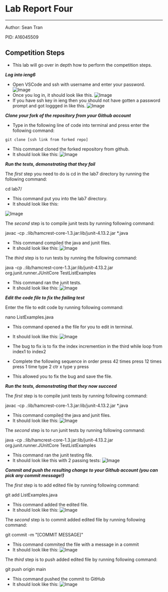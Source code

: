 # Lab Report Four 
---
Author: Sean Tran 

PID: A16045509

## Competition Steps
* This lab will go over in depth how to perform the competition steps.
 
***Log into ieng6***
* Open VSCode and ssh with username and enter your password.
![Image](bash.PNG)	
* Once you log in, it should look like this.
![Image](logIn.PNG)
* If you have ssh key in ieng then you should not have gotten a password prompt and got loggged in like this.
![Image](2.26.0.PNG)

***Clone your fork of the repository from your Github account***
* Type in the following line of code into terminal and press enter the following command:

<code>git clone [ssh link from forked repo] <enter></code>

* This command cloned the forked repository from github.
* It should look like this:
![Image](2.26.1.PNG)

***Run the tests, demonstrating that they fail***

 The _first_ step you need to do is cd in the lab7 directory by running the following command:
 
cd lab7/ <enter>
 
* This command put you into the lab7 directory.
* It should look like this:
 
![Image](2.26.2.PNG)

The _second_ step is to compile junit tests by running following command:
 
javac -cp .:lib/hamcrest-core-1.3.jar:lib/junit-4.13.2.jar *.java <enter>

* This command compiled the java and junit files.
* It should look like this:
![Image](2.26.3.PNG)

The _third_ step is to run tests by running the following command:
 
java -cp .:lib/hamcrest-core-1.3.jar:lib/junit-4.13.2.jar org.junit.runner.JUnitCore TestListExamples <enter>

* This command ran the junit tests.
* It should look like this:
![Image](2.26.4.PNG)

***Edit the code file to fix the failing test***

Enter the file to edit code by running following command:
 
nano ListExamples.java <enter>
 
* This command opened a the file for you to edit in terminal.
* It should look like this:
![Image](2.26.5.PNG)
 
* The bug to fix is to fix the index incremention in the third while loop from index1 to index2
* Complete the following sequence in order
press <down> 42 times
press <right> 12 times
press <backspace> 1 time
type 2
ctr x
type y
press <enter>

* This allowed you to fix the bug and save the file.
 
***Run the tests, demonstrating that they now succeed***

The _first_ step is to compile junit tests by running following command:
 
javac -cp .:lib/hamcrest-core-1.3.jar:lib/junit-4.13.2.jar *.java <enter>

* This command compiled the java and junit files.
* It should look like this:
![Image](2.26.3.PNG)
 
The _second_ step is to run junit tests by running following command:
 
java -cp .:lib/hamcrest-core-1.3.jar:lib/junit-4.13.2.jar org.junit.runner.JUnitCore TestListExamples <enter>

* This command ran the junit testing file.
* It should look like this with 2 passing tests:
![Image](2.26.6.PNG)

***Commit and push the resulting change to your Github account (you can pick any commit message!)***

The _first_ step is to add edited file by running following command:
 
git add ListExamples.java
 
* This command added the edited file. 
* It should look like this:
 ![Image](2.26.7.PNG)
 
The _second_ step is to commit added edited file by running following command:
 
git commit -m "[COMMIT MESSAGE]" <enter>
 
* This command commited the file with a message in a commit 
* It should look like this:
 ![Image](2.26.8.PNG)
 
The _third_ step is to push added edited file by running following command:
 
git push origin main <enter>
 
* This command pushed the commit to GitHub
* It should look like this:
 ![Image](2.26.9.PNG)



